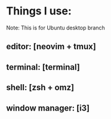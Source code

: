 # Things I use:

Note: This is for Ubuntu desktop branch
## editor:          [neovim + tmux]
## terminal:        [terminal]
## shell:           [zsh + omz]
## window manager:  [i3]
